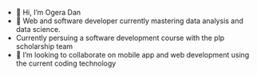 - 👋 Hi, I’m Ogera Dan
- 👀 Web and software developer currently mastering data analysis and data science.
- Currently persuing a software development course with the plp scholarship team
- 💞️ I’m looking to collaborate on mobile app and web development using the current coding technology

<!---
ogeradan/ogeradan is a ✨ special ✨ repository because its `README.md` (this file) appears on your GitHub profile.
You can click the Preview link to take a look at your changes.
--->
